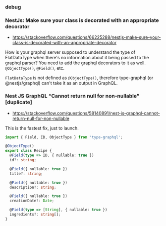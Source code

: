 ### debug

### NestJs: Make sure your class is decorated with an appropriate decorator
- https://stackoverflow.com/questions/66225288/nestjs-make-sure-your-class-is-decorated-with-an-appropriate-decorator

How is your graphql server supposed to understand the type of FlatDataType when there's no information about it being passed to the graphql parser? You need to add the graphql decorators to it as well. `@ObjectType()`, `@Field()`, etc.

`FlatDataType` is not defined as `@ObjectType()`, therefore type-graphql (or @nestjs/graphql) can't take it as an output in GraphQL.

### Nest JS GraphQL “Cannot return null for non-nullable” [duplicate]
- https://stackoverflow.com/questions/58140891/nest-js-graphql-cannot-return-null-for-non-nullable

This is the fastest fix, just to launch.

```ts
import { Field, ID, ObjectType } from 'type-graphql';

@ObjectType()
export class Recipe {
  @Field(type => ID, { nullable: true })
  id?: string;

  @Field({ nullable: true })
  title?: string;

  @Field({ nullable: true })
  description?: string;

  @Field({ nullable: true })
  creationDate?: Date;

  @Field(type => [String], { nullable: true })
  ingredients?: string[];
}
```